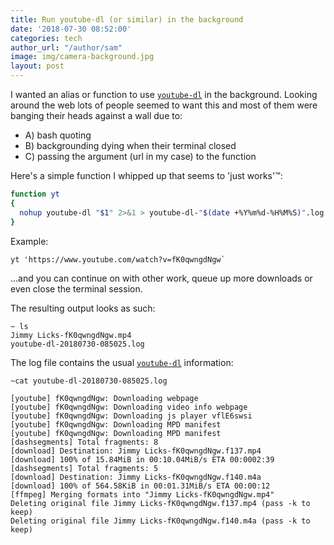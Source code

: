 ```yaml
---
title: Run youtube-dl (or similar) in the background
date: '2018-07-30 08:52:00'
categories: tech
author_url: "/author/sam"
image: img/camera-background.jpg
layout: post
---
```


I wanted an alias or function to use [`youtube-dl`](https://rg3.github.io/youtube-dl/) in the background.
Looking around the web lots of people seemed to want this and most of them were banging their heads against a wall due to:

- A) bash quoting
- B) backgrounding dying when their terminal closed
- C) passing the argument (url in my case) to the function

Here's a simple function I whipped up that seems to 'just works'™:

```bash
function yt
{
  nohup youtube-dl "$1" 2>&1 > youtube-dl-"$(date +%Y%m%d-%H%M%S)".log &
}
```

Example:

```shell
yt 'https://www.youtube.com/watch?v=fK0qwngdNgw`
```

...and you can continue on with other work, queue up more downloads or even close the terminal session.

The resulting output looks as such:

```shell
~ ls
Jimmy Licks-fK0qwngdNgw.mp4
youtube-dl-20180730-085025.log
```

The log file contains the usual [`youtube-dl`](https://rg3.github.io/youtube-dl/) information:

```shell
~cat youtube-dl-20180730-085025.log

[youtube] fK0qwngdNgw: Downloading webpage
[youtube] fK0qwngdNgw: Downloading video info webpage
[youtube] fK0qwngdNgw: Downloading js player vflE6swsi
[youtube] fK0qwngdNgw: Downloading MPD manifest
[youtube] fK0qwngdNgw: Downloading MPD manifest
[dashsegments] Total fragments: 8
[download] Destination: Jimmy Licks-fK0qwngdNgw.f137.mp4
[download] 100% of 15.84MiB in 00:10.04MiB/s ETA 00:0002:39
[dashsegments] Total fragments: 5
[download] Destination: Jimmy Licks-fK0qwngdNgw.f140.m4a
[download] 100% of 564.58KiB in 00:01.31MiB/s ETA 00:00:12
[ffmpeg] Merging formats into "Jimmy Licks-fK0qwngdNgw.mp4"
Deleting original file Jimmy Licks-fK0qwngdNgw.f137.mp4 (pass -k to keep)
Deleting original file Jimmy Licks-fK0qwngdNgw.f140.m4a (pass -k to keep)
```